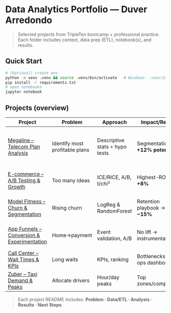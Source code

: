 # Data Analytics Portfolio — Duver Arredondo

> Selected projects from TripleTen bootcamp + professional practice. Each folder includes context, data prep (ETL), notebook(s), and results.

## Quick Start
```bash
# (Optional) create env
python -m venv .venv && source .venv/bin/activate   # Windows: .venv\Scripts\activate
pip install -r requirements.txt
# open notebooks
jupyter notebook
```

## Projects (overview)

| Project | Problem | Approach | Impact/Result | Stack |
|---|---|---|---|---|
| [Megaline – Telecom Plan Analysis](projects/megaline-telecom-plan-analysis) | Identify most profitable plans | Descriptive stats + hypo tests | Segmentation → **+12% potential** | Python (pandas, numpy, matplotlib, seaborn, scipy) |
| [E-commerce – A/B Testing & Growth](projects/ecommerce-ab-testing-growth) | Too many ideas | ICE/RICE, A/B, t/chi² | Highest-ROI → **+8%** | Python (pandas, numpy, scipy) |
| [Model Fitness – Churn & Segmentation](projects/model-fitness-churn-prediction) | Rising churn | LogReg & RandomForest | Retention playbook → **−15%** | scikit-learn, pandas, numpy |
| [App Funnels – Conversion & Experimentation](projects/app-funnels-conversion-experimentation) | Home→payment | Event validation, A/B | No lift → instrumentation | Python (pandas, numpy, scipy) |
| [Call Center – Wait Times & KPIs](projects/call-center-waittimes-kpis) | Long waits | KPIs, ranking | Bottlenecks + ops dashboard | Python, Excel |
| [Zuber – Taxi Demand & Peaks](projects/zuber-taxi-demand-peaks) | Allocate drivers | Hour/day peaks | Top zones/companies | Python |


> Each project README includes: **Problem · Data/ETL · Analysis · Results · Next Steps**.
